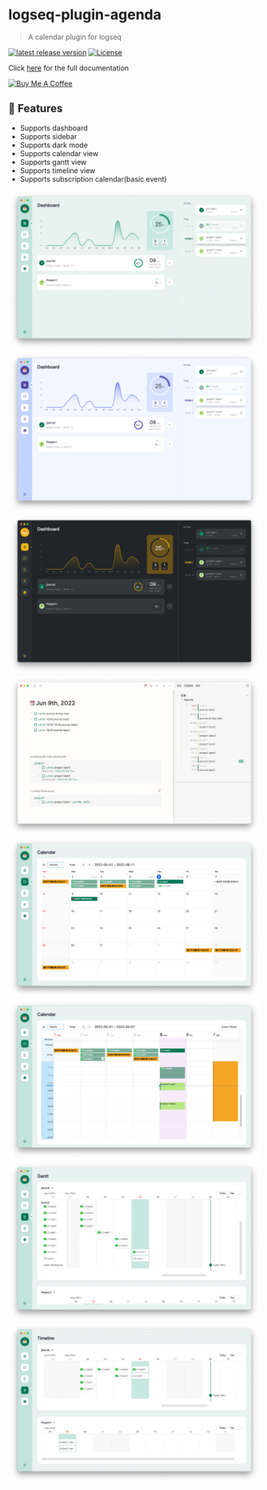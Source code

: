 # logseq-plugin-agenda
> A calendar plugin for logseq

[![latest release version](https://img.shields.io/github/v/release/haydenull/logseq-plugin-agenda)](https://github.com/haydenull/logseq-plugin-agenda/releases)
[![License](https://img.shields.io/github/license/haydenull/logseq-plugin-agenda?color=blue)](https://github.com/haydenull/logseq-plugin-agenda/blob/main/LICENSE)

Click [here](https://haydenull.github.io/logseq-plugin-agenda/) for the full documentation

<a href="https://www.buymeacoffee.com/haydenull" target="_blank"><img src="https://cdn.buymeacoffee.com/buttons/v2/default-green.png" alt="Buy Me A Coffee" style="height: 60px !important;width: 217px !important;" ></a>

## 🎨 Features
- Supports dashboard
- Supports sidebar
- Supports dark mode
- Supports calendar view
- Supports gantt view
- Supports timeline view
- Supports subscription calendar(basic event)

![dashboard-light](./screenshots/dashboard-light.png)
![dashboard-purple](./screenshots/dashboard-purple.png)
![dashboard-dark](./screenshots/dashboard-dark.png)
![sidebar](./screenshots/sidebar.jpg)
![MonthView](./screenshots/monthView.png)
![WeeklyView](./screenshots/weeklyView.png)
![GanttView](./screenshots/gantt-advanced.png)
![Timeline](./screenshots/timeline.png)
<!-- ![settings](./screenshots/settings.png)
![query](./screenshots/query.png)
![agenda](./screenshots/modifyAgenda.png) -->
